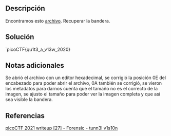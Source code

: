 ## Descripción
Encontramos esto [archivo](https://mercury.picoctf.net/static/06a5e4ab22ba52cd66a038d51a6cc07b/tunn3l_v1s10n). Recuperar la bandera.
## Solución
`picoCTF{qu1t3_a_v13w_2020}
## Notas adicionales
Se abrió el archivo con un editor hexadecimal, se corrigió la posición 0E del encabezado para poder abrir el archivo, 0A también se corrigió, se vieron los metadatos para darnos cuenta que el tamaño no es el correcto de la imagen, se ajusto el tamaño para poder ver la imagen completa y que así sea visible la bandera.
## Referencias
[picoCTF 2021 writeup [27] - Forensic - tunn3l v1s10n](https://www.youtube.com/watch?v=1ucy2G1PIh4)

